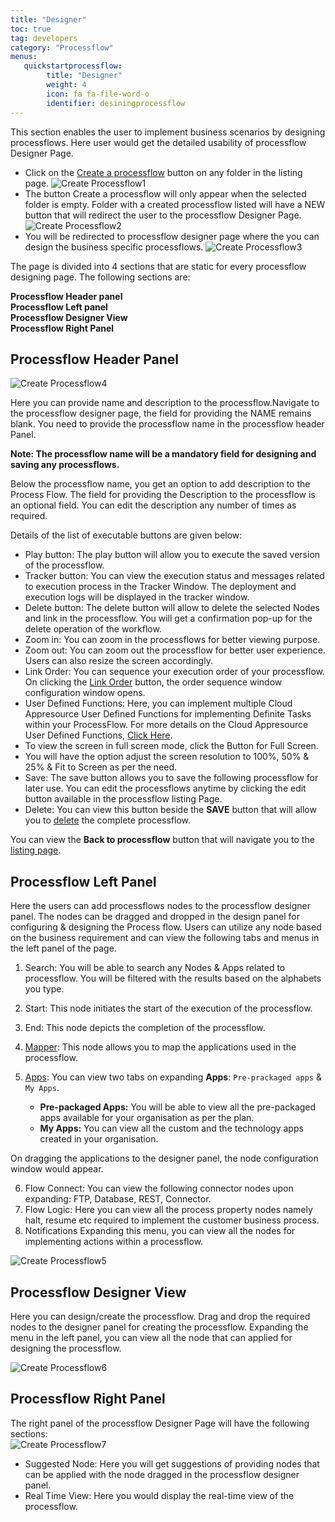 ```yaml
---
title: "Designer"
toc: true
tag: developers
category: "Processflow"
menus: 
   quickstartprocessflow:
        title: "Designer"
        weight: 4
        icon: fa fa-file-word-o
        identifier: desiningprocessflow
---
```

This section enables the user to implement business scenarios by designing processflows. Here user would get the detailed usability of processflow Designer Page.

* Click on the [Create a processflow](/processflow/creating-processflow/) button on any folder in the listing page.
 ![Create Processflow1](../../staticfiles/processflow/media/create-processflow1.png) 
* The button Create a processflow will only appear when the selected folder is empty. Folder with a created processflow listed will have a NEW button that will redirect the user to the processflow Designer Page. 
![Create Processflow2](../../staticfiles/processflow/media/create-processflow2.png) 
* You will be redirected to processflow designer page where the you can design the business specific processflows.
![Create Processflow3](../../staticfiles/processflow/media/create-processflow3.png)

The page is divided into 4 sections that are static for every processflow designing page. 
The following sections are:  

**Processflow Header panel**  
**Processflow Left panel**  
**Processflow Designer View**  
**Processflow Right Panel**  

## Processflow Header Panel

![Create Processflow4](../../staticfiles/processflow/media/create-processflow4.png)


Here you can provide name and description to the processflow.Navigate to the processflow designer page, the field for providing the NAME remains blank. You need to provide the processflow name in the processflow header Panel. 

**Note: The processflow name will be a mandatory field for designing and saving any processflows.**

Below the processflow name, you get an option to add description to the Process 
Flow. The field for providing the Description to the processflow is an optional field. You can edit the description any number of times as required.

Details of the list of executable buttons are given below:

* Play button: The play button will allow you to execute the saved version of the processflow. 
* Tracker button: You can view the execution status and messages related to execution process in the Tracker Window. The deployment and execution logs will be displayed in the tracker window.
* Delete button: The delete button will allow to delete the selected Nodes and link in the processflow. You will get a confirmation pop-up for the delete operation of the workflow. 
* Zoom in: You can zoom in the processflows for better viewing purpose.
* Zoom out: You can zoom out the processflow for better user experience. Users can also resize the screen accordingly. 
* Link Order: You can sequence your execution order of your processflow. On clicking the [Link Order](/processflow/link-order-sequencing/) button, the order sequence window configuration window opens.
* User Defined Functions: Here, you can implement multiple Cloud Appresource User Defined Functions for implementing Definite Tasks within your ProcessFlow. For more details on the Cloud Appresource User Defined Functions, [Click Here](/processflow/overview-of-user-defined-functions/).
* To view the screen in full screen mode, click the Button for Full Screen.
* You will have the option adjust the screen resolution to 100%, 50% & 25% & Fit to Screen as per the need.
* Save: The save button allows you to save the following processflow for later use. You can edit the processflows anytime by clicking the edit button available in the processflow listing Page.
* Delete: You can view this button beside the **SAVE** button that will allow you to [delete](/processflow/delete-processflow/) the complete processflow.

You can view the **Back to processflow** button that will navigate you to the [listing page](/processflow/processflow-listing-page/). 

## Processflow Left Panel
Here the users can add processflows nodes to the processflow designer panel. The nodes
 can be dragged and dropped in the design panel for configuring & designing the Process 
flow. Users can utilize any node based on the business requirement and can view the 
following tabs and menus in the left panel of the page.    

1)	Search: You will be able to search any Nodes & Apps related to processflow. You will be filtered with the results based on the alphabets you type.
2)  Start:  This node initiates the start of the execution of the processflow.
3)	End: This node depicts the completion of the processflow.  
4)	[Mapper](/processflow/working-with-mapper/): This node allows you to map the applications used in the processflow.       
5)	[Apps](/processflow/processflow-app/): You can view two tabs on expanding **Apps**: `Pre-prackaged apps` & `My Apps`. 

    - **Pre-packaged Apps:** You will be able to view all the pre-packaged apps available for your organisation as per the plan.
    - **My Apps:** You can view all the custom and the technology apps created in your organisation.

On dragging the applications to the designer panel, the node configuration window would appear.     

6)	Flow Connect: You can view the following connector nodes upon expanding: FTP, Database, REST, Connector.   
7)	Flow Logic: Here you can view all the process property nodes namely halt, resume etc required to implement the customer business process.  
8)	Notifications Expanding this menu, you can view all the nodes for implementing actions within a processflow.  

![Create Processflow5](../../staticfiles/processflow/media/create-processflow5.png)

## Processflow Designer View 
Here you can design/create the processflow. Drag and drop the required nodes to the 
designer panel for creating the processflow. Expanding the menu in the left panel, 
you can view all the node that can applied for designing the processflow.

![Create Processflow6](../../staticfiles/processflow/media/create-processflow6.png)  

## Processflow Right Panel
The right panel of the processflow Designer Page will have the following sections:  
![Create Processflow7](../../staticfiles/processflow/media/create-processflow7.PNG)  
* Suggested Node: Here you will get suggestions of providing nodes that can be applied with the node dragged in the processflow designer panel.
* Real Time View: Here you would display the real-time view of the processflow.
